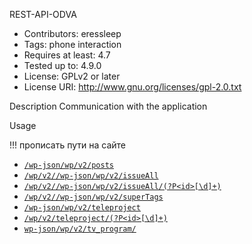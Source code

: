 REST-API-ODVA

* Contributors:      eressleep
* Tags:              phone interaction
* Requires at least: 4.7
* Tested up to:      4.9.0
* License:           GPLv2 or later
* License URI:       http://www.gnu.org/licenses/gpl-2.0.txt

Description
Сommunication with the application

Usage

!!! прописать пути на сайте
* [`/wp-json/wp/v2/posts`](https://iryston.tv/wp-json/wp/v2/posts)
* [`/wp/v2//wp-json/wp/v2/issueAll`](https://iryston.tv/wp-json/wp/v2/issueAll)
* [`/wp/v2//wp-json/wp/v2/issueAll/(?P<id>[\d]+)`]()
* [`/wp/v2//wp-json/wp/v2/superTags`](https://iryston.tv/wp-json/wp/v2/superTags)
* [`/wp-json/wp/v2/teleproject`](https://iryston.tv/wp-json/wp/v2/teleproject)
* [`/wp/v2/teleproject/(?P<id>[\d]+)`](https://iryston.tv/wp-json/wp/v2/teleproject/)
* [`wp-json/wp/v2/tv_program/`](https://iryston.tv/wp-json/wp/v2/tv_program)
